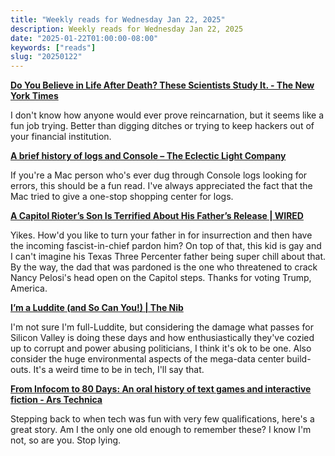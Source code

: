 ```yaml
---
title: "Weekly reads for Wednesday Jan 22, 2025"
description: Weekly reads for Wednesday Jan 22, 2025
date: "2025-01-22T01:00:00-08:00"
keywords: ["reads"]
slug: "20250122"
---
```


**[Do You Believe in Life After Death? These Scientists Study It. - The New York Times](https://www.nytimes.com/2025/01/03/style/virginia-dops-reincarnation.html?unlocked_article_code=1.mk4.IS27.AzO23nXoFSz4&smid=url-share)**  

I don't know how anyone would ever prove reincarnation, but it seems like a fun job trying. Better than digging ditches or trying to keep hackers out of your financial institution.

**[A brief history of logs and Console – The Eclectic Light Company](https://eclecticlight.co/2024/12/21/a-brief-history-of-logs-and-console/)**

If you're a Mac person who's ever dug through Console logs looking for errors, this should be a fun read. I've always appreciated the fact that the Mac tried to give a one-stop shopping center for logs.

**[A Capitol Rioter’s Son Is Terrified About His Father’s Release | WIRED](https://www.wired.com/story/capitol-riot-jan-6-pardon-family-threats-reffitt/)**  

Yikes. How'd you like to turn your father in for insurrection and then have the incoming fascist-in-chief pardon him? On top of that, this kid is gay and I can't imagine his Texas Three Percenter father being super chill about that. By the way, the dad that was pardoned is the one who threatened to crack Nancy Pelosi's head open on the Capitol steps. Thanks for voting Trump, America.

**[I’m a Luddite (and So Can You!) | The Nib](https://thenib.com/im-a-luddite/)**  

I'm not sure I'm full-Luddite, but considering the damage what passes for Silicon Valley is doing these days and how enthusiastically they've cozied up to corrupt and power abusing politicians, I think it's ok to be one. Also consider the huge environmental aspects of the mega-data center build-outs. It's a weird time to be in tech, I'll say that.

**[From Infocom to 80 Days: An oral history of text games and interactive fiction - Ars Technica](https://arstechnica.com/gaming/2024/06/from-infocom-to-80-days-an-oral-history-of-text-games-and-interactive-fiction/)**  

Stepping back to when tech was fun with very few qualifications, here's a great story. Am I the only one old enough to remember these? I know I'm not, so are you. Stop lying.
